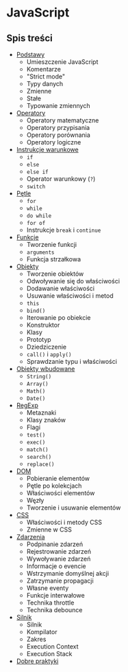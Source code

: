 # JavaScript

## Spis treści

- [Podstawy](JavaScript_Podstawy.md)
  - Umieszczenie JavaScript
  - Komentarze
  - "Strict mode"
  - Typy danych
  - Zmienne
  - Stałe
  - Typowanie zmiennych
- [Operatory](JavaScript_Operatory.md)
  - Operatory matematyczne
  - Operatory przypisania
  - Operatory porównania
  - Operatory logiczne
- [Instrukcje warunkowe](JavaScript_InstrukcjeWarunkowe.md)
  - `if`
  - `else`
  - `else if`
  - Operator warunkowy (`?`)
  - `switch`
- [Pętle](JavaScript_Petle.md)
  - `for`
  - `while`
  - `do while`
  - `for of`
  - Instrukcje `break` i `continue`
- [Funkcje](JavaScript_Funkcje.md)
  - Tworzenie funkcji
  - `arguments`
  - Funkcja strzałkowa
- [Obiekty](JavaScript_Obiekty.md)
  - Tworzenie obiektów
  - Odwoływanie się do właściwości
  - Dodawanie właściwości
  - Usuwanie właściwości i metod
  - `this`
  - `bind()`
  - Iterowanie po obiekcie
  - Konstruktor
  - Klasy
  - Prototyp
  - Dziedziczenie
  - `call()` i `apply()`
  - Sprawdzanie typu i właściwości
- [Obiekty wbudowane](JavaScript_ObiektyWbudowane.md)
  - `String()`
  - `Array()`
  - `Math()`
  - `Date()`
- [RegExp](JavaScript_RegExp.md)
  - Metaznaki
  - Klasy znaków
  - Flagi
  - `test()`
  - `exec()`
  - `match()`
  - `search()`
  - `replace()`
- [DOM](JavaScript_DOM.md)
  - Pobieranie elementów
  - Pętle po kolekcjach
  - Właściwości elementów
  - Węzły
  - Tworzenie i usuwanie elementów
- [CSS](JavaScript_CSS.md)
  - Właściwości i metody CSS
  - Zmienne w CSS
- [Zdarzenia](JavaScript_Zdarzenia.md)
  - Podpinanie zdarzeń
  - Rejestrowanie zdarzeń
  - Wywoływanie zdarzeń
  - Informacje o evencie
  - Wstrzymanie domyślnej akcji
  - Zatrzymanie propagacji
  - Własne eventy
  - Funkcje interwałowe
  - Technika throttle
  - Technika debounce
- [Silnik](JavaScript_Silnik.md)
  - Silnik
  - Kompilator
  - Zakres
  - Execution Context
  - Execution Stack
- [Dobre praktyki](JavaScript_DobrePraktyki.md)
